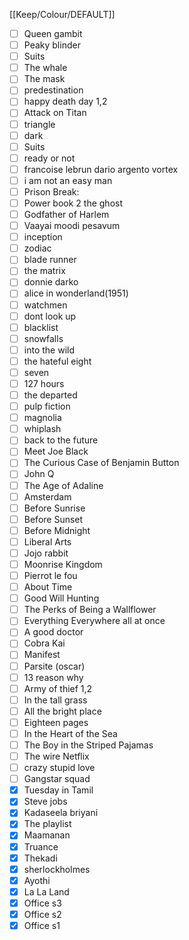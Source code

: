 [[Keep/Colour/DEFAULT]] 

- [ ] Queen gambit
- [ ] Peaky blinder
- [ ] Suits
- [ ] The whale
- [ ] The mask
- [ ] predestination
- [ ] happy death day 1,2
- [ ] Attack on Titan 
- [ ] triangle
- [ ] dark
- [ ] Suits
- [ ] ready or not 
- [ ] francoise lebrun dario argento vortex
- [ ] i am not an easy man
- [ ] Prison Break: 
- [ ] Power book 2 the ghost
- [ ] Godfather of Harlem
- [ ] Vaayai moodi pesavum
- [ ] inception
- [ ] zodiac
- [ ] blade runner
- [ ] the matrix
- [ ] donnie darko
- [ ] alice in wonderland(1951)
- [ ] watchmen
- [ ] dont look up
- [ ] blacklist
- [ ] snowfalls
- [ ] into the wild 
- [ ] the hateful eight
- [ ] seven
- [ ] 127 hours
- [ ] the departed
- [ ] pulp fiction
- [ ] magnolia
- [ ] whiplash
- [ ] back to the future
- [ ] Meet Joe Black 
- [ ] The Curious Case of Benjamin Button 
- [ ] John Q
- [ ] The Age of Adaline 
- [ ] Amsterdam
- [ ] Before Sunrise 
- [ ] Before Sunset 
- [ ] Before Midnight 
- [ ] Liberal Arts 
- [ ] Jojo rabbit
- [ ] Moonrise Kingdom 
- [ ] Pierrot le fou
- [ ] About Time 
- [ ] Good Will Hunting 
- [ ] The Perks of Being a Wallflower 
- [ ] Everything Everywhere all at once
- [ ] A good doctor
- [ ] Cobra Kai
- [ ] Manifest
- [ ] Parsite (oscar)
- [ ] 13 reason why
- [ ] Army of thief 1,2
- [ ] In the tall  grass 
- [ ] All the bright place
- [ ] Eighteen pages
- [ ] In the Heart of the Sea
- [ ] The Boy in the Striped Pajamas
- [ ] The wire Netflix
- [ ]  crazy stupid love
- [ ] Gangstar squad
- [X] Tuesday in Tamil
- [X] Steve jobs
- [X] Kadaseela briyani
- [X] The playlist
- [X] Maamanan
- [X] Truance
- [X] Thekadi
- [X] sherlockholmes
- [X] Ayothi
- [X] La La Land 
- [X] Office s3
- [X] Office s2
- [X] Office s1
